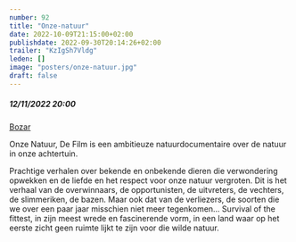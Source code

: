 ```yaml
---
number: 92
title: "Onze-natuur"
date: 2022-10-09T21:15:00+02:00
publishdate: 2022-09-30T20:14:26+02:00
trailer: "KzIgSh7Vldg"
leden: []
image: "posters/onze-natuur.jpg"
draft: false
---
```


##### 12/11/2022 20:00

[Bozar](https://www.bozar.be/nl/kalender/onze-natuur-de-film-live-concert)

Onze Natuur, De Film is een ambitieuze natuurdocumentaire over de natuur in onze achtertuin.
 <!--more-->
Prachtige verhalen over bekende en onbekende dieren die verwondering opwekken en de liefde
en het respect voor onze natuur vergroten. Dit is het verhaal van de overwinnaars, de
opportunisten, de uitvreters, de vechters, de slimmeriken, de bazen. Maar ook dat van de
verliezers, de soorten die we over een paar jaar misschien niet meer tegenkomen… Survival
of the fittest, in zijn meest wrede en fascinerende vorm, in een land waar op het eerste
zicht geen ruimte lijkt te zijn voor die wilde natuur.